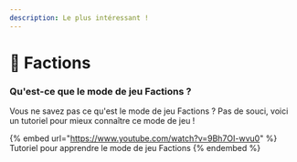 ```yaml
---
description: Le plus intéressant !
---
```


# 🤺 Factions

### Qu'est-ce que le mode de jeu Factions ?

Vous ne savez pas ce qu'est le mode de jeu Factions ? Pas de souci, voici un tutoriel pour mieux connaître ce mode de jeu !

{% embed url="https://www.youtube.com/watch?v=9Bh7OI-wvu0" %}
Tutoriel pour apprendre le mode de jeu Factions
{% endembed %}



